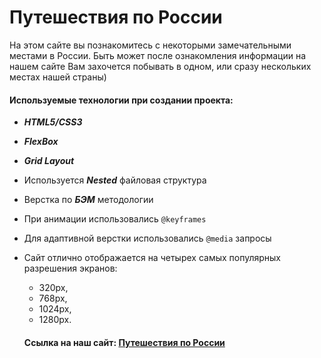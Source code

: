 #  Путешествия по России


На этом сайте вы познакомитесь с некоторыми замечательными местами в России. Быть может после ознакомления информации на нашем сайте Вам захочется побывать в одном, или сразу нескольких местах нашей страны)




#### Используемые технологии при создании проекта:


* ***HTML5/CSS3***

* ***FlexBox***

* ***Grid Layout***

* Используется ***Nested*** файловая структура

* Верстка по ***БЭМ*** методологии

* При анимации использовались `@keyframes`
* Для адаптивной верстки использовались `@media` запросы
* Сайт отлично отображается на четырех самых популярных разрешения экранов:
  - 320px,
  - 768px,
  - 1024px,
  - 1280px.

  #### Ссылка на наш сайт: [Путешествия по России](https://luciferd26.github.io/russian-travel/index.html)